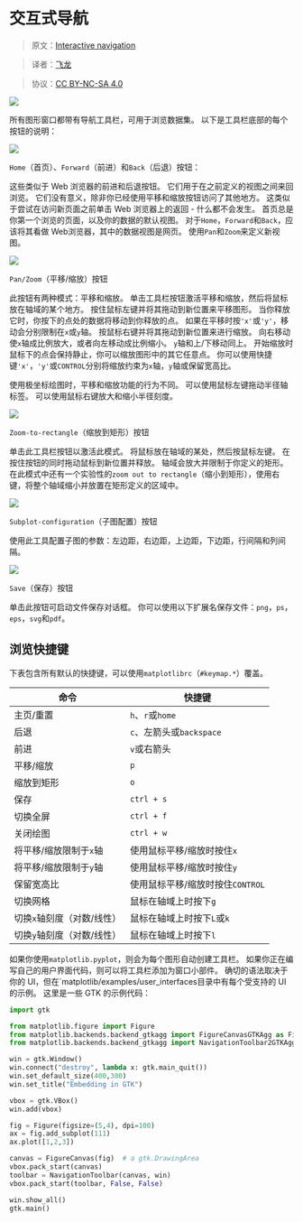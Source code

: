 # 交互式导航

> 原文：[Interactive navigation](http://matplotlib.org/users/navigation_toolbar.html)

> 译者：[飞龙](https://github.com/)

> 协议：[CC BY-NC-SA 4.0](http://creativecommons.org/licenses/by-nc-sa/4.0/)

![](http://matplotlib.org/_images/toolbar.png)

所有图形窗口都带有导航工具栏，可用于浏览数据集。 以下是工具栏底部的每个按钮的说明：

![](http://matplotlib.org/_images/back.png)

`Home`（首页）、`Forward`（前进）和`Back`（后退）按钮：

这些类似于 Web 浏览器的前进和后退按钮。 它们用于在之前定义的视图之间来回浏览。 它们没有意义，除非你已经使用平移和缩放按钮访问了其他地方。 这类似于尝试在访问新页面之前单击 Web 浏览器上的返回 - 什么都不会发生。 首页总是你第一个浏览的页面，以及你的数据的默认视图。 对于`Home`，`Forward`和`Back`，应该将其看做 Web浏览器，其中的数据视图是网页。 使用`Pan`和`Zoom`来定义新视图。

![](http://matplotlib.org/_images/move.png)

`Pan/Zoom`（平移/缩放）按钮

此按钮有两种模式：平移和缩放。 单击工具栏按钮激活平移和缩放，然后将鼠标放在轴域的某个地方。 按住鼠标左键并将其拖动到新位置来平移图形。 当你释放它时，你按下的点处的数据将移动到你释放的点。 如果在平移时按`'x'`或`'y'`，移动会分别限制在`x`或`y`轴。 按鼠标右键并将其拖动到新位置来进行缩放。 向右移动使`x`轴成比例放大，或者向左移动成比例缩小。 `y`轴和上/下移动同上。 开始缩放时鼠标下的点会保持静止，你可以缩放图形中的其它任意点。 你可以使用快捷键`'x'`，`'y'`或`CONTROL`分别将缩放约束为`x`轴，`y`轴或保留宽高比。

使用极坐标绘图时，平移和缩放功能的行为不同。 可以使用鼠标左键拖动半径轴标签。 可以使用鼠标右键放大和缩小半径刻度。

![](http://matplotlib.org/_images/zoom_to_rect.png)

`Zoom-to-rectangle`（缩放到矩形）按钮

单击此工具栏按钮以激活此模式。 将鼠标放在轴域的某处，然后按鼠标左键。 在按住按钮的同时拖动鼠标到新位置并释放。 轴域会放大并限制于你定义的矩形。 在此模式中还有一个实验性的`zoom out to rectangle`（缩小到矩形），使用右键，将整个轴域缩小并放置在矩形定义的区域中。

![](http://matplotlib.org/_images/subplots.png)

`Subplot-configuration`（子图配置）按钮

使用此工具配置子图的参数：左边距，右边距，上边距，下边距，行间隔和列间隔。

![](http://matplotlib.org/_images/filesave.png)

`Save`（保存）按钮

单击此按钮可启动文件保存对话框。 你可以使用以下扩展名保存文件：`png`，`ps`，`eps`，`svg`和`pdf`。

## 浏览快捷键

下表包含所有默认的快捷键，可以使用`matplotlibrc`（`#keymap.*`）覆盖。

| 命令 | 快捷键 |
| --- | --- |
| 主页/重置 | `h`、`r`或`home` |
| 后退 | `c`、左箭头或`backspace` |
| 前进 | `v`或右箭头 |
| 平移/缩放 | `p` |
| 缩放到矩形 | `o` |
| 保存 | `ctrl + s` |
| 切换全屏 | `ctrl + f` |
| 关闭绘图 | `ctrl + w` |
| 将平移/缩放限制于`x`轴 | 使用鼠标平移/缩放时按住`x` |
| 将平移/缩放限制于`y`轴 | 使用鼠标平移/缩放时按住`y` |
| 保留宽高比 | 使用鼠标平移/缩放时按住`CONTROL` |
| 切换网格 | 鼠标在轴域上时按下`g` |
| 切换`x`轴刻度（对数/线性） | 鼠标在轴域上时按下`L`或`k` |
| 切换`y`轴刻度（对数/线性） | 鼠标在轴域上时按下`l` |

如果你使用`matplotlib.pyplot`，则会为每个图形自动创建工具栏。 如果你正在编写自己的用户界面代码，则可以将工具栏添加为窗口小部件。 确切的语法取决于你的 UI，但在`matplotlib/examples/user_interfaces目录中有每个受支持的 UI 的示例。 这里是一些 GTK 的示例代码：

```py
import gtk

from matplotlib.figure import Figure
from matplotlib.backends.backend_gtkagg import FigureCanvasGTKAgg as FigureCanvas
from matplotlib.backends.backend_gtkagg import NavigationToolbar2GTKAgg as NavigationToolbar

win = gtk.Window()
win.connect("destroy", lambda x: gtk.main_quit())
win.set_default_size(400,300)
win.set_title("Embedding in GTK")

vbox = gtk.VBox()
win.add(vbox)

fig = Figure(figsize=(5,4), dpi=100)
ax = fig.add_subplot(111)
ax.plot([1,2,3])

canvas = FigureCanvas(fig)  # a gtk.DrawingArea
vbox.pack_start(canvas)
toolbar = NavigationToolbar(canvas, win)
vbox.pack_start(toolbar, False, False)

win.show_all()
gtk.main()
```
